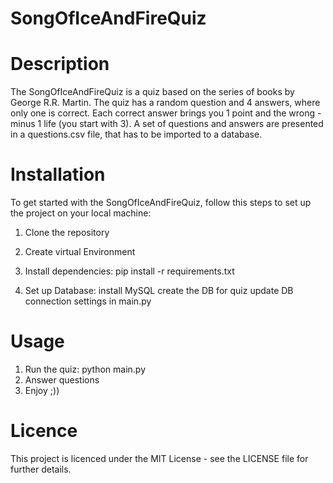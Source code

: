 # SongOfIceAndFireQuiz

# Description
The SongOfIceAndFireQuiz is a quiz based on the series of books by George R.R. Martin. The quiz has a random question and 4 answers, where only one is correct. Each correct answer brings you 1 point and the wrong - minus 1 life (you start with 3). 
A set of questions and answers are presented in a questions.csv file, that has to be imported to a database. 

# Installation
To get started with the SongOfIceAndFireQuiz, follow this steps to set up the project on your local machine:

1. Clone the repository
   
2. Create virtual Environment
  
3. Install dependencies:
   pip install -r requirements.txt

4. Set up Database:
   install MySQL
   create the DB for quiz
   update DB connection settings in main.py

# Usage
1. Run the quiz: python main.py
2. Answer questions
3. Enjoy ;))
   
# Licence 
This project is licenced under the MIT License - see the LICENSE file for further details.
